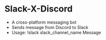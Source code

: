 # Slack-X-Discord
- A cross-platform messaging bot
- Sends message from Discord to Slack
- Usage: !slack slack_channel_name Message
